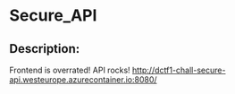
# Secure_API
## Description:
Frontend is overrated! API rocks!
http://dctf1-chall-secure-api.westeurope.azurecontainer.io:8080/


